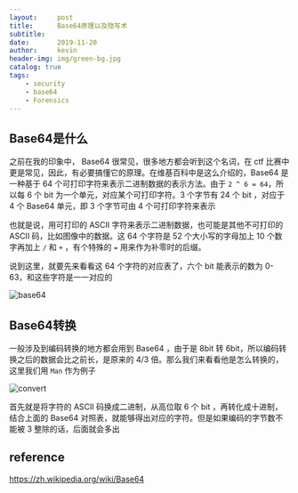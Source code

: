```yaml
---
layout:     post
title:      Base64原理以及隐写术
subtitle:   
date:       2019-11-20
author:     kevin
header-img: img/green-bg.jpg
catalog: true
tags:
    - security
    - base64
    - Forensics
---
```






## Base64是什么



之前在我的印象中， Base64 很常见，很多地方都会听到这个名词，在 ctf 比赛中更是常见，因此，有必要搞懂它的原理。在维基百科中是这么介绍的，Base64 是一种基于 64 个可打印字符来表示二进制数据的表示方法。由于 `2 ^ 6 = 64`，所以每 6 个 bit 为一个单元，对应某个可打印字符。3 个字节有 24 个 bit ，对应于 4 个 Base64 单元，即 3 个字节可由 4 个可打印字符来表示



也就是说，用可打印的 ASCII 字符来表示二进制数据，也可能是其他不可打印的 ASCII 码，比如图像中的数据。这 64 个字符是 52 个大小写的字母加上 10 个数字再加上 `/` 和 `+` ，有个特殊的 `=` 用来作为补零时的后缀。



说到这里，就要先来看看这 64 个字符的对应表了，六个 bit 能表示的数为 0-63，和这些字符是一一对应的



![base64](https://i.loli.net/2019/11/20/MkiTnmPy7orlFvR.png)



## Base64转换



一般涉及到编码转换的地方都会用到 Base64 ，由于是 8bit 转 6bit，所以编码转换之后的数据会比之前长，是原来的 4/3 倍。那么我们来看看他是怎么转换的，这里我们用 `Man` 作为例子



![convert](https://i.loli.net/2019/11/20/IRgL7PNYlAeb49u.png)



首先就是将字符的 ASCII 码换成二进制，从高位取 6 个 bit ，再转化成十进制， 结合上面的 Base64 对照表，就能够得出对应的字符。但是如果编码的字节数不能被 3 整除的话，后面就会多出





## reference



https://zh.wikipedia.org/wiki/Base64